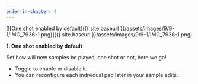 ```yaml
---
order-in-chapter: 9
---
```


[![One shot enabled by default]({{ site.baseurl }}/assets/images/9/9-1/IMG_7936-1.png)]({{
site.baseurl }}/assets/images/9/9-1/IMG_7936-1.png)

**1. One shot enabled by default**

Set how will new samples be played, one shot or not, here we go!

- Toggle to enable or disable it.
- You can reconfigure each individual pad later in your sample edits.
